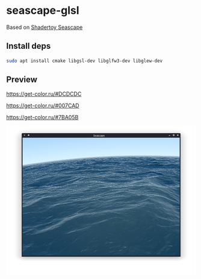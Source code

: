 # seascape-glsl

Based on [Shadertoy Seascape](https://www.shadertoy.com/view/Ms2SD1)

## Install deps
```sh
sudo apt install cmake libgsl-dev libglfw3-dev libglew-dev
```

## Preview

https://get-color.ru/#DCDCDC

https://get-color.ru/#007CAD

https://get-color.ru/#7BA05B

![](screenshot.png)